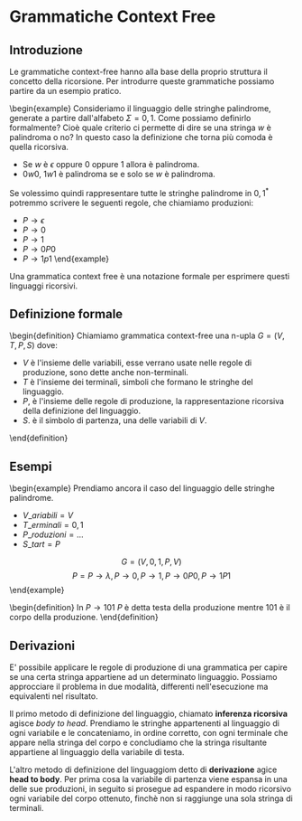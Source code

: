 # Grammatiche Context Free

## Introduzione

Le grammatiche context-free hanno alla base della proprio struttura il concetto della ricorsione. Per introdurre queste grammatiche possiamo partire da un esempio pratico. 

\begin{example}
Consideriamo il linguaggio delle stringhe palindrome, generate a partire dall'alfabeto $\Sigma={0,1}$. Come possiamo definirlo formalmente? Cioè quale criterio ci permette di dire se una stringa $w$ è palindroma o no? In questo caso la definizione che torna più comoda è quella ricorsiva.

* Se $w$ è $\epsilon$ oppure $0$ oppure $1$ allora è palindroma.
* $0w0$, $1w1$ è palindroma se e solo se $w$ è palindroma.

Se volessimo quindi rappresentare tutte le stringhe palindrome in ${0,1}^*$ potremmo scrivere le seguenti regole, che chiamiamo produzioni:
* $P \to \epsilon$
* $P \to 0$
* $P \to 1$
* $P \to 0P0$
* $P \to 1p1$
\end{example}

Una grammatica context free è una notazione formale per esprimere questi linguaggi ricorsivi.

## Definizione formale

\begin{definition}
Chiamiamo grammatica context-free una n-upla $G=(V,T,P,S)$ dove:

* $V$ è l'insieme delle variabili, esse verrano usate nelle regole di produzione, sono dette anche non-terminali.
* $T$ è l'insieme dei terminali, simboli che formano le stringhe del linguaggio.
* $P$, è l'insieme delle regole di produzione, la rappresentazione ricorsiva della definizione del linguaggio.
* $S$. è il simbolo di partenza, una delle variabili di $V$.

\end{definition}


## Esempi

\begin{example}
Prendiamo ancora il caso del linguaggio delle stringhe palindrome.

* $V\_{ariabili} = {V}$
* $T\_{erminali} = {0,1}$
* $P\_{roduzioni} = {\ldots}$
* $S\_{tart} = P$

$$G = ({V}, {0, 1}, P, V)$$
$$P = {P \to \lambda, P \to 0, P \to 1, P \to 0P0, P \to 1P1}$$
\end{example}

\begin{definition}
In $P \to 101$ $P$ è detta testa della produzione mentre $101$ è il corpo della produzione.
\end{definition}

## Derivazioni

E' possibile applicare le regole di produzione di una grammatica per capire se una certa stringa appartiene ad un determinato linguaggio. Possiamo approcciare il problema in due modalità, differenti nell'esecuzione ma equivalenti nel risultato. 

Il primo metodo di definizione del linguaggio, chiamato **inferenza ricorsiva** agisce *body to head*. Prendiamo le stringhe appartenenti al linguaggio di ogni variabile e le concateniamo, in ordine corretto, con ogni terminale che appare nella stringa del corpo e concludiamo che la stringa risultante appartiene al linguaggio della variabile di testa.

L'altro metodo di definizione del linguaggiom detto di **derivazione** agice **head to body**. Per prima cosa la variabile di partenza viene espansa in una delle sue produzioni, in seguito si prosegue ad espandere in modo ricorsivo ogni variabile del corpo ottenuto, finchè non si raggiunge una sola stringa di terminali. 


